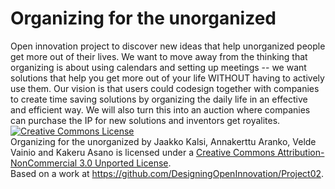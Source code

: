 Organizing for the unorganized
==============================

Open innovation project to discover new ideas that help unorganized people get more out of their lives. We want to move away from the thinking that organizing is about using calendars and setting up meetings -- we want solutions that help you get more out of your life WITHOUT having to actively use them.
Our vision is that users could codesign together with companies to create time saving solutions by organizing the daily life in an effective and efficient way. 
We will also turn this into an auction where companies can purchase the IP for new solutions and inventors get royalites. 
<a rel="license" href="http://creativecommons.org/licenses/by-nc/3.0/deed.en_US"><img alt="Creative Commons License" style="border-width:0" src="http://i.creativecommons.org/l/by-nc/3.0/88x31.png" /></a><br /><span xmlns:dct="http://purl.org/dc/terms/" property="dct:title">Organizing for the unorganized</span> by <span xmlns:cc="http://creativecommons.org/ns#" property="cc:attributionName">Jaakko Kalsi, Annakerttu Aranko, Velde Vainio and Kakeru Asano</span> is licensed under a <a rel="license" href="http://creativecommons.org/licenses/by-nc/3.0/deed.en_US">Creative Commons Attribution-NonCommercial 3.0 Unported License</a>.<br />Based on a work at <a xmlns:dct="http://purl.org/dc/terms/" href="https://github.com/DesigningOpenInnovation/Project02" rel="dct:source">https://github.com/DesigningOpenInnovation/Project02</a>.
